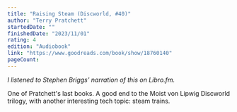 ```yaml
---
title: "Raising Steam (Discworld, #40)"
author: "Terry Pratchett"
startedDate: ""
finishedDate: "2023/11/01"
rating: 4
edition: "Audiobook"
link: "https://www.goodreads.com/book/show/18760140"
pageCount: 
---
```


*I listened to Stephen Briggs' narration of this on Libro.fm.*

One of Pratchett's last books. A good end to the Moist von Lipwig Discworld trilogy, with another interesting tech topic: steam trains.


